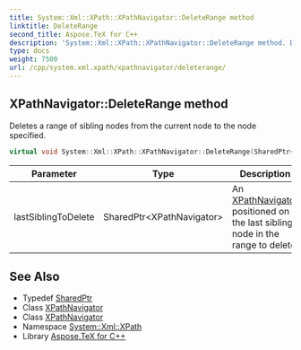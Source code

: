 ```yaml
---
title: System::Xml::XPath::XPathNavigator::DeleteRange method
linktitle: DeleteRange
second_title: Aspose.TeX for C++
description: 'System::Xml::XPath::XPathNavigator::DeleteRange method. Deletes a range of sibling nodes from the current node to the node specified in C++.'
type: docs
weight: 7500
url: /cpp/system.xml.xpath/xpathnavigator/deleterange/
---
```

## XPathNavigator::DeleteRange method


Deletes a range of sibling nodes from the current node to the node specified.

```cpp
virtual void System::Xml::XPath::XPathNavigator::DeleteRange(SharedPtr<XPathNavigator> lastSiblingToDelete)
```


| Parameter | Type | Description |
| --- | --- | --- |
| lastSiblingToDelete | SharedPtr\<XPathNavigator\> | An [XPathNavigator](../) positioned on the last sibling node in the range to delete. |

## See Also

* Typedef [SharedPtr](../../../system/sharedptr/)
* Class [XPathNavigator](../)
* Class [XPathNavigator](../)
* Namespace [System::Xml::XPath](../../)
* Library [Aspose.TeX for C++](../../../)
